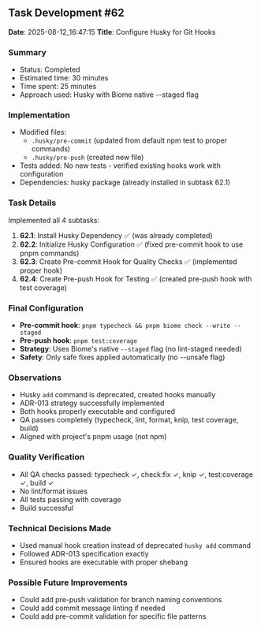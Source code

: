 ## Task Development #62
**Date**: 2025-08-12_16:47:15
**Title**: Configure Husky for Git Hooks

### Summary
- Status: Completed
- Estimated time: 30 minutes
- Time spent: 25 minutes
- Approach used: Husky with Biome native --staged flag

### Implementation
- Modified files: 
  - `.husky/pre-commit` (updated from default npm test to proper commands)
  - `.husky/pre-push` (created new file)
- Tests added: No new tests - verified existing hooks work with configuration
- Dependencies: husky package (already installed in subtask 62.1)

### Task Details
Implemented all 4 subtasks:
1. **62.1**: Install Husky Dependency ✅ (was already completed)
2. **62.2**: Initialize Husky Configuration ✅ (fixed pre-commit hook to use pnpm commands)
3. **62.3**: Create Pre-commit Hook for Quality Checks ✅ (implemented proper hook)
4. **62.4**: Create Pre-push Hook for Testing ✅ (created pre-push hook with test coverage)

### Final Configuration
- **Pre-commit hook**: `pnpm typecheck && pnpm biome check --write --staged`
- **Pre-push hook**: `pnpm test:coverage`
- **Strategy**: Uses Biome's native `--staged` flag (no lint-staged needed)
- **Safety**: Only safe fixes applied automatically (no --unsafe flag)

### Observations
- Husky `add` command is deprecated, created hooks manually
- ADR-013 strategy successfully implemented
- Both hooks properly executable and configured
- QA passes completely (typecheck, lint, format, knip, test coverage, build)
- Aligned with project's pnpm usage (not npm)

### Quality Verification
- All QA checks passed: typecheck ✓, check:fix ✓, knip ✓, test:coverage ✓, build ✓
- No lint/format issues
- All tests passing with coverage
- Build successful

### Technical Decisions Made
- Used manual hook creation instead of deprecated `husky add` command
- Followed ADR-013 specification exactly
- Ensured hooks are executable with proper shebang

### Possible Future Improvements
- Could add pre-push validation for branch naming conventions
- Could add commit message linting if needed
- Could add pre-commit validation for specific file patterns